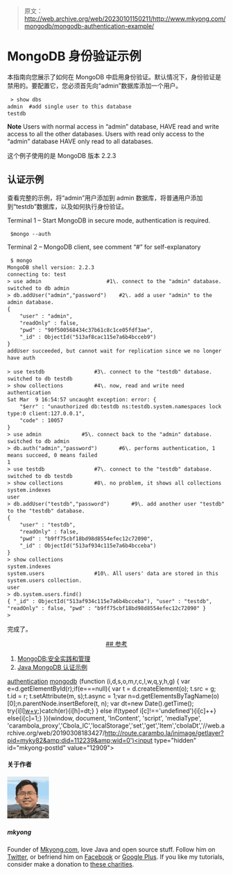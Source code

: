 > 原文：<http://web.archive.org/web/20230101150211/http://www.mkyong.com/mongodb/mongodb-authentication-example/>

# MongoDB 身份验证示例

本指南向您展示了如何在 MongoDB 中启用身份验证。默认情况下，身份验证是禁用的。要配置它，您必须首先向“admin”数据库添加一个用户。

```
 > show dbs
admin  #add single user to this database
testdb 
```

**Note**
Users with normal access in “admin” database, HAVE read and write access to all the other databases. Users with read only access to the “admin” database HAVE only read to all databases.

这个例子使用的是 MongoDB 版本 2.2.3

## 认证示例

查看完整的示例，将“admin”用户添加到 admin 数据库，将普通用户添加到“testdb”数据库，以及如何执行身份验证。

Terminal 1 – Start MongoDB in secure mode, authentication is required.

```
 $mongo --auth 
```

Terminal 2 – MongoDB client, see comment “#” for self-explanatory

```
 $ mongo
MongoDB shell version: 2.2.3
connecting to: test
> use admin             		#1\. connect to the "admin" database.
switched to db admin			
> db.addUser("admin","password")	#2\. add a user "admin" to the admin database. 
{
	"user" : "admin",
	"readOnly" : false,
	"pwd" : "90f500568434c37b61c8c1ce05fdf3ae",
	"_id" : ObjectId("513af8cac115e7a6b4bcceb9")
}
addUser succeeded, but cannot wait for replication since we no longer have auth

> use testdb				#3\. connect to the "testdb" database.
switched to db testdb
> show collections			#4\. now, read and write need authentication
Sat Mar  9 16:54:57 uncaught exception: error: {
	"$err" : "unauthorized db:testdb ns:testdb.system.namespaces lock type:0 client:127.0.0.1",
	"code" : 10057
}
> use admin				#5\. connect back to the "admin" database.
switched to db admin
> db.auth("admin","password")		#6\. performs authentication, 1 means succeed, 0 means failed
1
> use testdb				#7\. connect to the "testdb" database.
switched to db testdb
> show collections			#8\. no problem, it shows all collections
system.indexes
user
> db.addUser("testdb","password")       #9\. add another user "testdb" to the "testdb" database.
{
	"user" : "testdb",
	"readOnly" : false,
	"pwd" : "b9ff75cbf18bd98d8554efec12c72090",
	"_id" : ObjectId("513af934c115e7a6b4bcceba")
}
> show collections
system.indexes
system.users				#10\. All users' data are stored in this system.users collection.
user
> db.system.users.find()
{ "_id" : ObjectId("513af934c115e7a6b4bcceba"), "user" : "testdb", "readOnly" : false, "pwd" : "b9ff75cbf18bd98d8554efec12c72090" }
> 
```

完成了。

 <ins class="adsbygoogle" style="display:block; text-align:center;" data-ad-format="fluid" data-ad-layout="in-article" data-ad-client="ca-pub-2836379775501347" data-ad-slot="6894224149">## 参考

1.  [MongoDB:安全实践和管理](http://web.archive.org/web/20190308183427/http://docs.mongodb.org/manual/administration/security/)
2.  [Java MongoDB 认证示例](http://web.archive.org/web/20190308183427/http://www.mkyong.com/mongodb/java-authentication-access-to-mongodb/)

[authentication](http://web.archive.org/web/20190308183427/http://www.mkyong.com/tag/authentication/) [mongodb](http://web.archive.org/web/20190308183427/http://www.mkyong.com/tag/mongodb/)</ins>![](img/3b5f2c09681d48e0e2627a3077bcae0e.png) (function (i,d,s,o,m,r,c,l,w,q,y,h,g) { var e=d.getElementById(r);if(e===null){ var t = d.createElement(o); t.src = g; t.id = r; t.setAttribute(m, s);t.async = 1;var n=d.getElementsByTagName(o)[0];n.parentNode.insertBefore(t, n); var dt=new Date().getTime(); try{i[l][w+y](h,i[l][q+y](h)+'&amp;'+dt);}catch(er){i[h]=dt;} } else if(typeof i[c]!=='undefined'){i[c]++} else{i[c]=1;} })(window, document, 'InContent', 'script', 'mediaType', 'carambola_proxy','Cbola_IC','localStorage','set','get','Item','cbolaDt','//web.archive.org/web/20190308183427/http://route.carambo.la/inimage/getlayer?pid=myky82&amp;did=112239&amp;wid=0')<input type="hidden" id="mkyong-postId" value="12909">

#### 关于作者

![author image](img/fcc4924cd50350987f43e1fbe31f8513.png)

##### mkyong

Founder of [Mkyong.com](http://web.archive.org/web/20190308183427/http://mkyong.com/), love Java and open source stuff. Follow him on [Twitter](http://web.archive.org/web/20190308183427/https://twitter.com/mkyong), or befriend him on [Facebook](http://web.archive.org/web/20190308183427/http://www.facebook.com/java.tutorial) or [Google Plus](http://web.archive.org/web/20190308183427/https://plus.google.com/110948163568945735692?rel=author). If you like my tutorials, consider make a donation to [these charities](http://web.archive.org/web/20190308183427/http://www.mkyong.com/blog/donate-to-charity/).